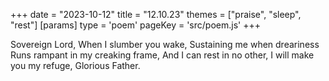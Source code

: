 +++
date = "2023-10-12"
title = "12.10.23"
themes = ["praise", "sleep", "rest"]
[params]
  type = 'poem'
  pageKey = 'src/poem.js'
+++

Sovereign Lord,
When I slumber you wake,
Sustaining me when dreariness
Runs rampant in my creaking frame,
And I can rest in no other,
I will make you my refuge,
Glorious Father.
